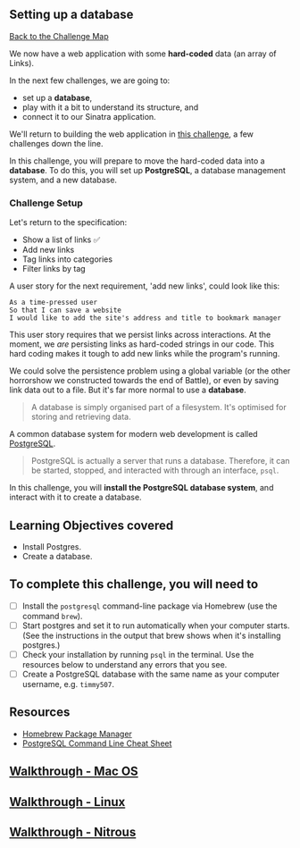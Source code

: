 ## Setting up a database

[Back to the Challenge Map](00_challenge_map.md)

We now have a web application with some **hard-coded** data (an array of Links). 

In the next few challenges, we are going to: 

- set up a **database**, 
- play with it a bit to understand its structure, and 
- connect it to our Sinatra application.

We'll return to building the web application in [this challenge](./08_creating_links.md), a few challenges down the line.

In this challenge, you will prepare to move the hard-coded data into a **database**. To do this, you will set up **PostgreSQL**, a database management system, and a new database.

### Challenge Setup

Let's return to the specification:

* Show a list of links :white_check_mark:
* Add new links
* Tag links into categories
* Filter links by tag

A user story for the next requirement, 'add new links', could look like this:

```
As a time-pressed user
So that I can save a website
I would like to add the site's address and title to bookmark manager
```

This user story requires that we persist links across interactions. At the moment, we _are_ persisting links as hard-coded strings in our code. This hard coding makes it tough to add new links while the program's running. 

We could solve the persistence problem using a global variable (or the other horrorshow we constructed towards the end of Battle), or even by saving link data out to a file. But it's far more normal to use a **database**. 

> A database is simply organised part of a filesystem. It's optimised for storing and retrieving data.

A common database system for modern web development is called [PostgreSQL](https://en.wikipedia.org/wiki/PostgreSQL).

> PostgreSQL is actually a server that runs a database. Therefore, it can be started, stopped, and interacted with through an interface, `psql`.

In this challenge, you will **install the PostgreSQL database system**, and interact with it to create a database.

## Learning Objectives covered

* Install Postgres.
* Create a database.

## To complete this challenge, you will need to

- [ ] Install the `postgresql` command-line package via Homebrew (use the command `brew`).
- [ ] Start postgres and set it to run automatically when your computer starts. (See the instructions in the output that brew shows when it's installing postgres.)
- [ ] Check your installation by running `psql` in the terminal. Use the resources below to understand any errors that you see.
- [ ] Create a PostgreSQL database with the same name as your computer username, e.g. `timmy507`.

## Resources

* [Homebrew Package Manager](http://brew.sh/)
* [PostgreSQL Command Line Cheat Sheet](http://blog.jasonmeridth.com/posts/postgresql-command-line-cheat-sheet/)

## [Walkthrough - Mac OS](walkthroughs/03_mac.md)
## [Walkthrough - Linux](walkthroughs/03_linux.md)
## [Walkthrough - Nitrous](walkthroughs/03_nitrous.md)
